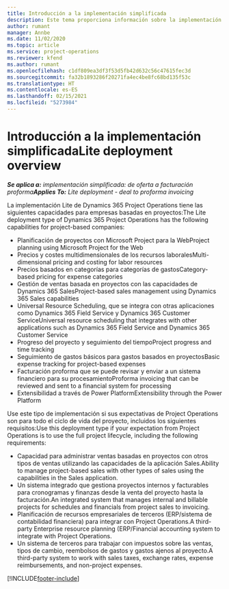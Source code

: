 ```yaml
---
title: Introducción a la implementación simplificada
description: Este tema proporciona información sobre la implementación ligera de Dynamics 365 Project Operations.
author: rumant
manager: Annbe
ms.date: 11/02/2020
ms.topic: article
ms.service: project-operations
ms.reviewer: kfend
ms.author: rumant
ms.openlocfilehash: c1df809ea3df3f53d5fb42d632c56c47615fec3d
ms.sourcegitcommit: fa32b1893286f20271fa4ec4be8fc68bd135f53c
ms.translationtype: HT
ms.contentlocale: es-ES
ms.lasthandoff: 02/15/2021
ms.locfileid: "5273984"
---
```

# <a name="lite-deployment-overview"></a><span data-ttu-id="c334f-103">Introducción a la implementación simplificada</span><span class="sxs-lookup"><span data-stu-id="c334f-103">Lite deployment overview</span></span>

<span data-ttu-id="c334f-104">_**Se aplica a:** implementación simplificada: de oferta a facturación proforma_</span><span class="sxs-lookup"><span data-stu-id="c334f-104">_**Applies To:** Lite deployment - deal to proforma invoicing_</span></span>

<span data-ttu-id="c334f-105">La implementación Lite de Dynamics 365 Project Operations tiene las siguientes capacidades para empresas basadas en proyectos:</span><span class="sxs-lookup"><span data-stu-id="c334f-105">The Lite deployment type of Dynamics 365 Project Operations has the following capabilities for project-based companies:</span></span>

- <span data-ttu-id="c334f-106">Planificación de proyectos con Microsoft Project para la Web</span><span class="sxs-lookup"><span data-stu-id="c334f-106">Project planning using Microsoft Project for the Web</span></span>
- <span data-ttu-id="c334f-107">Precios y costes multidimensionales de los recursos laborales</span><span class="sxs-lookup"><span data-stu-id="c334f-107">Multi-dimensional pricing and costing for labor resources</span></span>
- <span data-ttu-id="c334f-108">Precios basados en categorías para categorías de gastos</span><span class="sxs-lookup"><span data-stu-id="c334f-108">Category-based pricing for expense categories</span></span>
- <span data-ttu-id="c334f-109">Gestión de ventas basada en proyectos con las capacidades de Dynamics 365 Sales</span><span class="sxs-lookup"><span data-stu-id="c334f-109">Project-based sales management using Dynamics 365 Sales capabilities</span></span>
- <span data-ttu-id="c334f-110">Universal Resource Scheduling, que se integra con otras aplicaciones como Dynamics 365 Field Service y Dynamics 365 Customer Service</span><span class="sxs-lookup"><span data-stu-id="c334f-110">Universal resource scheduling that integrates with other applications such as Dynamics 365 Field Service and Dynamics 365 Customer Service</span></span>
- <span data-ttu-id="c334f-111">Progreso del proyecto y seguimiento del tiempo</span><span class="sxs-lookup"><span data-stu-id="c334f-111">Project progress and time tracking</span></span>
- <span data-ttu-id="c334f-112">Seguimiento de gastos básicos para gastos basados en proyectos</span><span class="sxs-lookup"><span data-stu-id="c334f-112">Basic expense tracking for project-based expenses</span></span>
- <span data-ttu-id="c334f-113">Facturación proforma que se puede revisar y enviar a un sistema financiero para su procesamiento</span><span class="sxs-lookup"><span data-stu-id="c334f-113">Proforma invoicing that can be reviewed and sent to a financial system for processing</span></span>
- <span data-ttu-id="c334f-114">Extensibilidad a través de Power Platform</span><span class="sxs-lookup"><span data-stu-id="c334f-114">Extensibility through the Power Platform</span></span>

<span data-ttu-id="c334f-115">Use este tipo de implementación si sus expectativas de Project Operations son para todo el ciclo de vida del proyecto, incluidos los siguientes requisitos:</span><span class="sxs-lookup"><span data-stu-id="c334f-115">Use this deployment type if your expectation from Project Operations is to use the full project lifecycle, including the following requirements:</span></span>

- <span data-ttu-id="c334f-116">Capacidad para administrar ventas basadas en proyectos con otros tipos de ventas utilizando las capacidades de la aplicación Sales.</span><span class="sxs-lookup"><span data-stu-id="c334f-116">Ability to manage project-based sales with other types of sales using the capabilities in the Sales application.</span></span>
- <span data-ttu-id="c334f-117">Un sistema integrado que gestiona proyectos internos y facturables para cronogramas y finanzas desde la venta del proyecto hasta la facturación.</span><span class="sxs-lookup"><span data-stu-id="c334f-117">An integrated system that manages internal and billable projects for schedules and financials from project sales to invoicing.</span></span>
- <span data-ttu-id="c334f-118">Planificación de recursos empresariales de terceros (ERP/sistema de contabilidad financiera) para integrar con Project Operations.</span><span class="sxs-lookup"><span data-stu-id="c334f-118">A third-party Enterprise resource planning (ERP/Financial accounting system to integrate with Project Operations.</span></span>
- <span data-ttu-id="c334f-119">Un sistema de terceros para trabajar con impuestos sobre las ventas, tipos de cambio, reembolsos de gastos y gastos ajenos al proyecto.</span><span class="sxs-lookup"><span data-stu-id="c334f-119">A third-party system to work with sales taxes, exchange rates, expense reimbursements, and non-project expenses.</span></span>


[!INCLUDE[footer-include](../includes/footer-banner.md)]